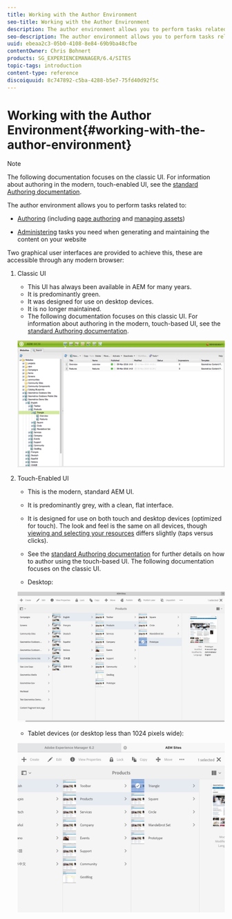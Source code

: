 ```yaml
---
title: Working with the Author Environment
seo-title: Working with the Author Environment
description: The author environment allows you to perform tasks related to authoring (including page authoring and managing assets) and administering tasks you need when generating and maintaining the content on your website.
seo-description: The author environment allows you to perform tasks related to authoring (including page authoring and managing assets) and administering tasks you need when generating and maintaining the content on your website.
uuid: ebeaa2c3-05b0-4108-8e84-69b9ba48cfbe
contentOwner: Chris Bohnert
products: SG_EXPERIENCEMANAGER/6.4/SITES
topic-tags: introduction
content-type: reference
discoiquuid: 8c747892-c5ba-4288-b5e7-75fd40d92f5c
---
```


# Working with the Author Environment{#working-with-the-author-environment}

>[!NOTE]
>
>The following documentation focuses on the classic UI. For information about authoring in the modern, touch-enabled UI, see the [standard Authoring documentation](/help/assets/assets.md).

The author environment allows you to perform tasks related to:

* [Authoring](/help/sites-authoring/author.md) (including [page authoring](/help/sites-authoring/qg-page-authoring.md) and [managing assets](/help/assets/assets.md))  

* [Administering](/help/sites-administering/administer-best-practices.md) tasks you need when generating and maintaining the content on your website

Two graphical user interfaces are provided to achieve this, these are accessible through any modern browser:

1. Classic UI

    * This UI has always been available in AEM for many years.
    * It is predominantly green.
    * It was designed for use on desktop devices.
    * It is no longer maintained.
    * The following documentation focuses on this classic UI. For information about authoring in the modern, touch-based UI, see the [standard Authoring documentation](/help/sites-authoring/author.md).

   ![chlimage_1-149](assets/chlimage_1-149.png)

1. Touch-Enabled UI

    * This is the modern, standard AEM UI.
    * It is predominantly grey, with a clean, flat interface.
    * It is designed for use on both touch and desktop devices (optimized for touch). The look and feel is the same on all devices, though [viewing and selecting your resources](/help/sites-authoring/basic-handling.md) differs slightly (taps versus clicks).
    * See the [standard Authoring documentation](/help/sites-authoring/author.md) for further details on how to author using the touch-based UI. The following documentation focuses on the classic UI.

    * Desktop:

   ![chlimage_1-150](assets/chlimage_1-150.png)

    * Tablet devices (or desktop less than 1024 pixels wide):

   ![chlimage_1-7](assets/chlimage_1-7.jpeg)

